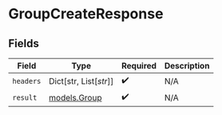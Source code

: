 # GroupCreateResponse


## Fields

| Field                              | Type                               | Required                           | Description                        |
| ---------------------------------- | ---------------------------------- | ---------------------------------- | ---------------------------------- |
| `headers`                          | Dict[str, List[*str*]]             | :heavy_check_mark:                 | N/A                                |
| `result`                           | [models.Group](../models/group.md) | :heavy_check_mark:                 | N/A                                |